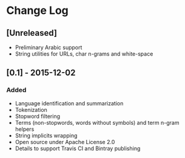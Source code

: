 # Change Log

## [Unreleased]
- Preliminary Arabic support
- String utilities for URLs, char n-grams and white-space

## [0.1] - 2015-12-02

### Added
- Language identification and summarization
- Tokenization
- Stopword filtering
- Terms (non-stopwords, words without symbols) and term n-gram helpers
- String implicits wrapping
- Open source under Apache License 2.0
- Details to support Travis CI and Bintray publishing
